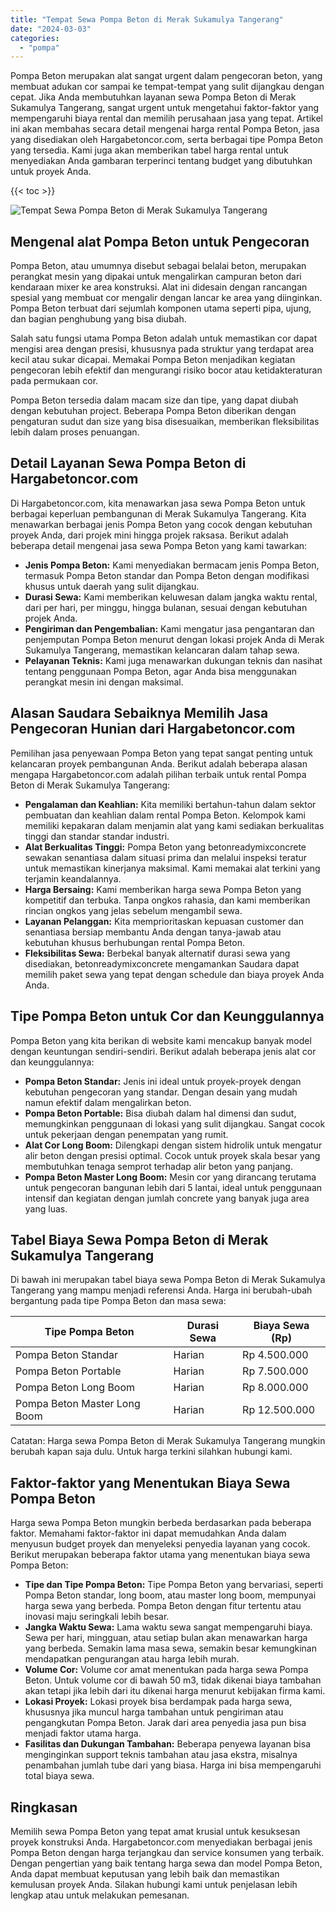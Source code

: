 ```yaml
---
title: "Tempat Sewa Pompa Beton di Merak Sukamulya Tangerang"
date: "2024-03-03"
categories: 
  - "pompa"
---
```




Pompa Beton merupakan alat sangat urgent dalam pengecoran beton, yang membuat adukan cor sampai ke tempat-tempat yang sulit dijangkau dengan cepat. Jika Anda membutuhkan layanan sewa Pompa Beton di Merak Sukamulya Tangerang, sangat urgent untuk mengetahui faktor-faktor yang mempengaruhi biaya rental dan memilih perusahaan jasa yang tepat. Artikel ini akan membahas secara detail mengenai harga rental Pompa Beton, jasa yang disediakan oleh Hargabetoncor.com, serta berbagai tipe Pompa Beton yang tersedia. Kami juga akan memberikan tabel harga rental untuk menyediakan Anda gambaran terperinci tentang budget yang dibutuhkan untuk proyek Anda.

{{< toc >}}

![Tempat Sewa Pompa Beton di Merak Sukamulya Tangerang](https://hargareadymixid.github.io/pompa/concrete-pump%20(17).png)

## Mengenal alat Pompa Beton untuk Pengecoran

Pompa Beton, atau umumnya disebut sebagai belalai beton, merupakan perangkat mesin yang dipakai untuk mengalirkan campuran beton dari kendaraan mixer ke area konstruksi. Alat ini didesain dengan rancangan spesial yang membuat cor mengalir dengan lancar ke area yang diinginkan. Pompa Beton terbuat dari sejumlah komponen utama seperti pipa, ujung, dan bagian penghubung yang bisa diubah.

Salah satu fungsi utama Pompa Beton adalah untuk memastikan cor dapat mengisi area dengan presisi, khususnya pada struktur yang terdapat area kecil atau sukar dicapai. Memakai Pompa Beton menjadikan kegiatan pengecoran lebih efektif dan mengurangi risiko bocor atau ketidakteraturan pada permukaan cor.

Pompa Beton tersedia dalam macam size dan tipe, yang dapat diubah dengan kebutuhan project. Beberapa Pompa Beton diberikan dengan pengaturan sudut dan size yang bisa disesuaikan, memberikan fleksibilitas lebih dalam proses penuangan.

## Detail Layanan Sewa Pompa Beton di Hargabetoncor.com

Di Hargabetoncor.com, kita menawarkan jasa sewa Pompa Beton untuk berbagai keperluan pembangunan di Merak Sukamulya Tangerang. Kita menawarkan berbagai jenis Pompa Beton yang cocok dengan kebutuhan proyek Anda, dari projek mini hingga projek raksasa. Berikut adalah beberapa detail mengenai jasa sewa Pompa Beton yang kami tawarkan:

- **Jenis Pompa Beton:** Kami menyediakan bermacam jenis Pompa Beton, termasuk Pompa Beton standar dan Pompa Beton dengan modifikasi khusus untuk daerah yang sulit dijangkau.
- **Durasi Sewa:** Kami memberikan keluwesan dalam jangka waktu rental, dari per hari, per minggu, hingga bulanan, sesuai dengan kebutuhan projek Anda.
- **Pengiriman dan Pengembalian:** Kami mengatur jasa pengantaran dan penjemputan Pompa Beton menurut dengan lokasi projek Anda di Merak Sukamulya Tangerang, memastikan kelancaran dalam tahap sewa.
- **Pelayanan Teknis:** Kami juga menawarkan dukungan teknis dan nasihat tentang penggunaan Pompa Beton, agar Anda bisa menggunakan perangkat mesin ini dengan maksimal.

## Alasan Saudara Sebaiknya Memilih Jasa Pengecoran Hunian dari Hargabetoncor.com

Pemilihan jasa penyewaan Pompa Beton yang tepat sangat penting untuk kelancaran proyek pembangunan Anda. Berikut adalah beberapa alasan mengapa Hargabetoncor.com adalah pilihan terbaik untuk rental Pompa Beton di Merak Sukamulya Tangerang:

- **Pengalaman dan Keahlian:** Kita memiliki bertahun-tahun dalam sektor pembuatan dan keahlian dalam rental Pompa Beton. Kelompok kami memiliki kepakaran dalam menjamin alat yang kami sediakan berkualitas tinggi dan standar standar industri.
- **Alat Berkualitas Tinggi:** Pompa Beton yang betonreadymixconcrete sewakan senantiasa dalam situasi prima dan melalui inspeksi teratur untuk memastikan kinerjanya maksimal. Kami memakai alat terkini yang terjamin keandalannya.
- **Harga Bersaing:** Kami memberikan harga sewa Pompa Beton yang kompetitif dan terbuka. Tanpa ongkos rahasia, dan kami memberikan rincian ongkos yang jelas sebelum mengambil sewa.
- **Layanan Pelanggan:** Kita memprioritaskan kepuasan customer dan senantiasa bersiap membantu Anda dengan tanya-jawab atau kebutuhan khusus berhubungan rental Pompa Beton.
- **Fleksibilitas Sewa:** Berbekal banyak alternatif durasi sewa yang disediakan, betonreadymixconcrete mengamankan Saudara dapat memilih paket sewa yang tepat dengan schedule dan biaya proyek Anda Anda.

## Tipe Pompa Beton untuk Cor dan Keunggulannya

Pompa Beton yang kita berikan di website kami mencakup banyak model dengan keuntungan sendiri-sendiri. Berikut adalah beberapa jenis alat cor dan keunggulannya:

- **Pompa Beton Standar:** Jenis ini ideal untuk proyek-proyek dengan kebutuhan pengecoran yang standar. Dengan desain yang mudah namun efektif dalam mengalirkan beton.
- **Pompa Beton Portable:** Bisa diubah dalam hal dimensi dan sudut, memungkinkan penggunaan di lokasi yang sulit dijangkau. Sangat cocok untuk pekerjaan dengan penempatan yang rumit.
- **Alat Cor Long Boom:** Dilengkapi dengan sistem hidrolik untuk mengatur alir beton dengan presisi optimal. Cocok untuk proyek skala besar yang membutuhkan tenaga semprot terhadap alir beton yang panjang.
- **Pompa Beton Master Long Boom:** Mesin cor yang dirancang terutama untuk pengecoran bangunan lebih dari 5 lantai, ideal untuk penggunaan intensif dan kegiatan dengan jumlah concrete yang banyak juga area yang luas.

## Tabel Biaya Sewa Pompa Beton di Merak Sukamulya Tangerang

Di bawah ini merupakan tabel biaya sewa Pompa Beton di Merak Sukamulya Tangerang yang mampu menjadi referensi Anda. Harga ini berubah-ubah bergantung pada tipe Pompa Beton dan masa sewa:

| Tipe Pompa Beton | Durasi Sewa | Biaya Sewa (Rp) |
| --- | --- | --- |
| Pompa Beton Standar | Harian | Rp 4.500.000 |
| Pompa Beton Portable | Harian | Rp 7.500.000 |
| Pompa Beton Long Boom | Harian | Rp 8.000.000 |
| Pompa Beton Master Long Boom | Harian | Rp 12.500.000 |

Catatan: Harga sewa Pompa Beton di Merak Sukamulya Tangerang mungkin berubah kapan saja dulu. Untuk harga terkini silahkan hubungi kami.

## Faktor-faktor yang Menentukan Biaya Sewa Pompa Beton

Harga sewa Pompa Beton mungkin berbeda berdasarkan pada beberapa faktor. Memahami faktor-faktor ini dapat memudahkan Anda dalam menyusun budget proyek dan menyeleksi penyedia layanan yang cocok. Berikut merupakan beberapa faktor utama yang menentukan biaya sewa Pompa Beton:

- **Tipe dan Tipe Pompa Beton:** Tipe Pompa Beton yang bervariasi, seperti Pompa Beton standar, long boom, atau master long boom, mempunyai harga sewa yang berbeda. Pompa Beton dengan fitur tertentu atau inovasi maju seringkali lebih besar.
- **Jangka Waktu Sewa:** Lama waktu sewa sangat mempengaruhi biaya. Sewa per hari, mingguan, atau setiap bulan akan menawarkan harga yang berbeda. Semakin lama masa sewa, semakin besar kemungkinan mendapatkan pengurangan atau harga lebih murah.
- **Volume Cor:** Volume cor amat menentukan pada harga sewa Pompa Beton. Untuk volume cor di bawah 50 m3, tidak dikenai biaya tambahan akan tetapi jika lebih dari itu dikenai harga menurut kebijakan firma kami.
- **Lokasi Proyek:** Lokasi proyek bisa berdampak pada harga sewa, khususnya jika muncul harga tambahan untuk pengiriman atau pengangkutan Pompa Beton. Jarak dari area penyedia jasa pun bisa menjadi faktor utama harga.
- **Fasilitas dan Dukungan Tambahan:** Beberapa penyewa layanan bisa menginginkan support teknis tambahan atau jasa ekstra, misalnya penambahan jumlah tube dari yang biasa. Harga ini bisa mempengaruhi total biaya sewa.

## Ringkasan

Memilih sewa Pompa Beton yang tepat amat krusial untuk kesuksesan proyek konstruksi Anda. Hargabetoncor.com menyediakan berbagai jenis Pompa Beton dengan harga terjangkau dan service konsumen yang terbaik. Dengan pengertian yang baik tentang harga sewa dan model Pompa Beton, Anda dapat membuat keputusan yang lebih baik dan memastikan kemulusan proyek Anda. Silakan hubungi kami untuk penjelasan lebih lengkap atau untuk melakukan pemesanan.
